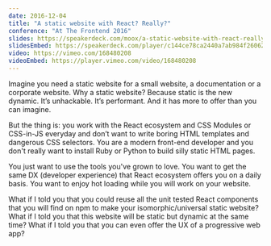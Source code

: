 ```yaml
---
date: 2016-12-04
title: "A static website with React? Really?"
conference: "At The Frontend 2016"
slides: https://speakerdeck.com/moox/a-static-website-with-react-really
slidesEmbed: https://speakerdeck.com/player/c144ce78ca2440a7ab984f260622c7b1
video: https://vimeo.com/168480208
videoEmbed: https://player.vimeo.com/video/168480208
---
```


Imagine you need a static website for a small website, a documentation or a
corporate website. Why a static website? Because static is the new dynamic. It’s
unhackable. It’s performant. And it has more to offer than you can imagine.

But the thing is: you work with the React ecosystem and CSS Modules or CSS-in-JS
everyday and don’t want to write boring HTML templates and dangerous CSS
selectors. You are a modern front-end developer and you don't really want to
install Ruby or Python to build silly static HTML pages.

You just want to use the tools you've grown to love. You want to get the same DX
(developer experience) that React ecosystem offers you on a daily basis. You
want to enjoy hot loading while you will work on your website.

What if I told you that you could reuse all the unit tested React components
that you will find on npm to make your isomorphic/universal static website? What
if I told you that this website will be static but dynamic at the same time?
What if I told you that you can even offer the UX of a progressive web app?
